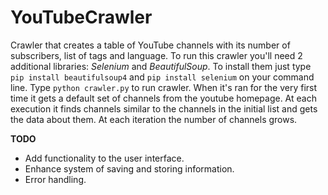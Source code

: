 # YouTubeCrawler
Crawler that creates a table of YouTube channels with its number of subscribers, list of tags and language. To run this crawler you'll need 2 additional libraries: *Selenium* and *BeautifulSoup*. To install them just type `pip install beautifulsoup4` and `pip install selenium` on your command line.
Type `python crawler.py` to run crawler. When it's ran for the very first time it gets a default set of channels from the youtube homepage. At each execution it finds channels similar to the channels in the initial list and gets the data about them. At each iteration the number of channels grows.

**TODO**
- Add functionality to the user interface.
- Enhance system of saving and storing information.
- Error handling.
